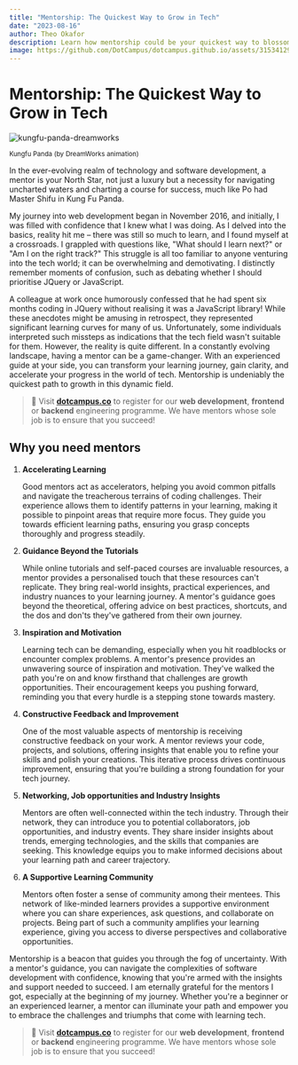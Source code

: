 ```yaml
---
title: "Mentorship: The Quickest Way to Grow in Tech"
date: "2023-08-16"
author: Theo Okafor
description: Learn how mentorship could be your quickest way to blossom in the ever-evolving world of technology and software development, serving as a vital compass, providing guidance and accelerating your growth. 
image: https://github.com/DotCampus/dotcampus.github.io/assets/31534129/b3cb2bd4-5ae8-4490-a097-10bcc84a9c74
---
```


# Mentorship: The Quickest Way to Grow in Tech
![kungfu-panda-dreamworks](https://github.com/DotCampus/dotcampus.github.io/assets/31534129/b3cb2bd4-5ae8-4490-a097-10bcc84a9c74)

<sup>Kungfu Panda (by DreamWorks animation)</sup>

In the ever-evolving realm of technology and software development, a mentor is your North Star, not just a luxury but a necessity for navigating uncharted waters and charting a course for success, much like Po had Master Shifu in Kung Fu Panda.

My journey into web development began in November 2016, and initially, I was filled with confidence that I knew what I was doing. As I delved into the basics, reality hit me – there was still so much to learn, and I found myself at a crossroads. I grappled with questions like, "What should I learn next?" or "Am I on the right track?" This struggle is all too familiar to anyone venturing into the tech world; it can be overwhelming and demotivating. I distinctly remember moments of confusion, such as debating whether I should prioritise JQuery or JavaScript.

A colleague at work once humorously confessed that he had spent six months coding in JQuery without realising it was a JavaScript library! While these anecdotes might be amusing in retrospect, they represented significant learning curves for many of us. Unfortunately, some individuals interpreted such missteps as indications that the tech field wasn't suitable for them. However, the reality is quite different. In a constantly evolving landscape, having a mentor can be a game-changer. With an experienced guide at your side, you can transform your learning journey, gain clarity, and accelerate your progress in the world of tech. Mentorship is undeniably the quickest path to growth in this dynamic field.

> 📢 Visit [**dotcampus.co**](http://dotcampus.co) to register for our **web development**, **frontend** or **backend** engineering programme. We have mentors whose sole job is to ensure that you succeed!

## Why you need mentors

1. **Accelerating Learning**
    
    Good mentors act as accelerators, helping you avoid common pitfalls and navigate the treacherous terrains of coding challenges. Their experience allows them to identify patterns in your learning, making it possible to pinpoint areas that require more focus. They guide you towards efficient learning paths, ensuring you grasp concepts thoroughly and progress steadily.
    
2. **Guidance Beyond the Tutorials**
    
    While online tutorials and self-paced courses are invaluable resources, a mentor provides a personalised touch that these resources can't replicate. They bring real-world insights, practical experiences, and industry nuances to your learning journey. A mentor's guidance goes beyond the theoretical, offering advice on best practices, shortcuts, and the dos and don'ts they've gathered from their own journey.

3. **Inspiration and Motivation**
    
    Learning tech can be demanding, especially when you hit roadblocks or encounter complex problems. A mentor's presence provides an unwavering source of inspiration and motivation. They've walked the path you're on and know firsthand that challenges are growth opportunities. Their encouragement keeps you pushing forward, reminding you that every hurdle is a stepping stone towards mastery.
    
4. **Constructive Feedback and Improvement**
    
    One of the most valuable aspects of mentorship is receiving constructive feedback on your work. A mentor reviews your code, projects, and solutions, offering insights that enable you to refine your skills and polish your creations. This iterative process drives continuous improvement, ensuring that you're building a strong foundation for your tech journey.
    
5. **Networking, Job opportunities and Industry Insights**
    
    Mentors are often well-connected within the tech industry. Through their network, they can introduce you to potential collaborators, job opportunities, and industry events. They share insider insights about trends, emerging technologies, and the skills that companies are seeking. This knowledge equips you to make informed decisions about your learning path and career trajectory.
    
6. **A Supportive Learning Community**
    
    Mentors often foster a sense of community among their mentees. This network of like-minded learners provides a supportive environment where you can share experiences, ask questions, and collaborate on projects. Being part of such a community amplifies your learning experience, giving you access to diverse perspectives and collaborative opportunities.
    

Mentorship is a beacon that guides you through the fog of uncertainty. With a mentor's guidance, you can navigate the complexities of software development with confidence, knowing that you're armed with the insights and support needed to succeed. I am eternally grateful for the mentors I got, especially at the beginning of my journey. Whether you're a beginner or an experienced learner, a mentor can illuminate your path and empower you to embrace the challenges and triumphs that come with learning tech.


> 📢 Visit [**dotcampus.co**](http://dotcampus.co) to register for our **web development**, **frontend** or **backend** engineering programme. We have mentors whose sole job is to ensure that you succeed!
